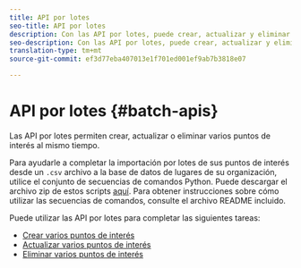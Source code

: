 ```yaml
---
title: API por lotes
seo-title: API por lotes
description: Con las API por lotes, puede crear, actualizar y eliminar varios puntos de interés.
seo-description: Con las API por lotes, puede crear, actualizar y eliminar varios puntos de interés.
translation-type: tm+mt
source-git-commit: ef3d77eba407013e1f701ed001ef9ab7b3818e07

---
```



# API por lotes {#batch-apis}

Las API por lotes permiten crear, actualizar o eliminar varios puntos de interés al mismo tiempo.

Para ayudarle a completar la importación por lotes de sus puntos de interés desde un `.csv` archivo a la base de datos de lugares de su organización, utilice el conjunto de secuencias de comandos Python. Puede descargar el archivo zip de estos scripts [aquí](https://github.com/adobe/places-scripts). Para obtener instrucciones sobre cómo utilizar las secuencias de comandos, consulte el archivo README incluido.

Puede utilizar las API por lotes para completar las siguientes tareas:

* [Crear varios puntos de interés](/help/places-rest-apis/api-usage/manage-pois/batch-apis/create-multiple-pois.md)
* [Actualizar varios puntos de interés](/help/places-rest-apis/api-usage/manage-pois/batch-apis/update-multiple-pois.md)
* [Eliminar varios puntos de interés](/help/places-rest-apis/api-usage/manage-pois/batch-apis/delete-multiple-pois.md)
